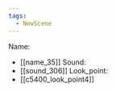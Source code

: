 ```yaml
---
tags:
  - NewScene
---
```

Name:
- [[name_35]]
Sound:
- [[sound_306]]
Look_point:
- [[c5400_look_point4]]
